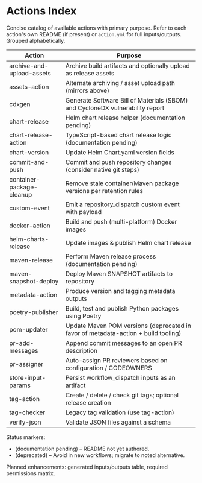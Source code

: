 # Actions Index

Concise catalog of available actions with primary purpose. Refer to each action's own README (if present) or `action.yml` for full inputs/outputs. Grouped alphabetically.

| Action                    | Purpose                                                                            |
| ------------------------- | ---------------------------------------------------------------------------------- |
| archive-and-upload-assets | Archive build artifacts and optionally upload as release assets                    |
| assets-action             | Alternate archiving / asset upload path (mirrors above)                            |
| cdxgen                    | Generate Software Bill of Materials (SBOM) and CycloneDX vulnerability report      |
| chart-release             | Helm chart release helper (documentation pending)                                  |
| chart-release-action      | TypeScript-based chart release logic (documentation pending)                       |
| chart-version             | Update Helm Chart.yaml version fields                                              |
| commit-and-push           | Commit and push repository changes (consider native git steps)                     |
| container-package-cleanup | Remove stale container/Maven package versions per retention rules                  |
| custom-event              | Emit a repository_dispatch custom event with payload                               |
| docker-action             | Build and push (multi-platform) Docker images                                      |
| helm-charts-release       | Update images & publish Helm chart release                                         |
| maven-release             | Perform Maven release process (documentation pending)                              |
| maven-snapshot-deploy     | Deploy Maven SNAPSHOT artifacts to repository                                      |
| metadata-action           | Produce version and tagging metadata outputs                                       |
| poetry-publisher          | Build, test and publish Python packages using Poetry                               |
| pom-updater               | Update Maven POM versions (deprecated in favor of metadata-action + build tooling) |
| pr-add-messages           | Append commit messages to an open PR description                                   |
| pr-assigner               | Auto-assign PR reviewers based on configuration / CODEOWNERS                       |
| store-input-params        | Persist workflow_dispatch inputs as an artifact                                    |
| tag-action                | Create / delete / check git tags; optional release creation                        |
| tag-checker               | Legacy tag validation (use tag-action)                                             |
| verify-json               | Validate JSON files against a schema                                               |

Status markers:

- (documentation pending) – README not yet authored.
- (deprecated) – Avoid in new workflows; migrate to noted alternative.

Planned enhancements: generated inputs/outputs table, required permissions matrix.
